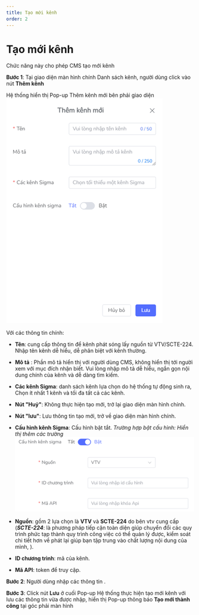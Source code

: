 ```yaml
---
title: Tạo mới kênh
order: 2
---
```

# Tạo mới kênh
Chức năng này cho phép CMS tạo mới kênh

 **Bước 1**: Tại giao diện màn hình chính Danh sách kênh, người dùng click vào nút **Thêm kênh**

Hệ thống hiển thị Pop-up Thêm kênh mới bên phải giao diện
![](..\images\Pop-up_Add_Channel.png)
 
 Với các thông tin chính:

 * **Tên**: cung cấp thông tin để kênh phát sóng lấy nguồn từ VTV/SCTE-224. Nhập tên kênh dễ hiểu, dễ phân biệt với kênh thường.

 * **Mô tả** : Phần mô tả hiển thị với người dùng CMS, không hiển thị tới người xem với mục đích nhận biết. Vui lòng nhập mô tả dễ hiểu, ngắn gọn nội dung chính của kênh và dễ dàng tìm kiếm.

 * **Các kênh Sigma**: danh sách kênh lựa chọn do hệ thống tự động sinh ra, Chọn ít nhất 1 kênh và tối đa tất cả các kênh.

 * **Nút "Huỷ"**: Không thực hiện tạo mới, trở lại giao diện màn hình chính.

 * **Nút "lưu"**: Lưu thông tin tạo mới, trở về giao diện màn hình chính.

 * **Cấu hình kênh Sigma**: Cấu hình bật tắt.
    *Trường hợp bật cấu hình: Hiển thị thêm các trường*
    ![](..\images\Enable_Add_Channel.png)

  - **Nguồn**: gồm 2 lựa chọn là **VTV** và **SCTE-224** do bên vtv cung cấp
     (***SCTE-224***: là phương pháp tiếp cận toàn diện giúp chuyển đổi các quy trình phức tạp thành quy trình công việc có thể quản lý được, kiểm soát chi tiết hơn về phát lại giúp bạn tập trung vào chất lượng nội dung của mình, ).
     
 - **ID chương trình**: mã của kênh.

 - **Mã API**: token để truy cập.

**Bước 2**: Người dùng nhập các thông tin .

**Bước 3**:  Click nút **Lưu** ở cuối Pop-up
    Hệ thống thực hiện tạo mới kênh với lưu các thông tin vừa được nhập, hiển thị Pop-up thông báo **Tạo mới thành công** tại góc phải màn hình

